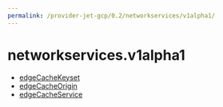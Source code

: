 ```yaml
---
permalink: /provider-jet-gcp/0.2/networkservices/v1alpha1/
---
```


# networkservices.v1alpha1



* [edgeCacheKeyset](edgeCacheKeyset.md)
* [edgeCacheOrigin](edgeCacheOrigin.md)
* [edgeCacheService](edgeCacheService.md)
